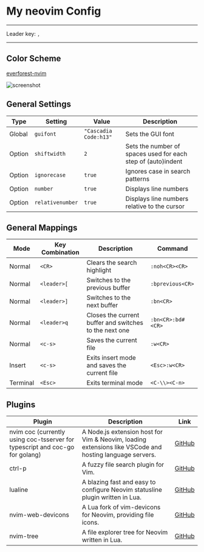 # My neovim Config

---

Leader key: `,`

---

## Color Scheme

[everforest-nvim](https://github.com/neanias/everforest-nvim)

![screenshot](https://i.imgur.com/SeQgQG6.png)

## General Settings

| Type | Setting | Value | Description |
|------|---------|-------|-------------|
| Global | `guifont` | `"Cascadia Code:h13"` | Sets the GUI font |
| Option | `shiftwidth` | `2` | Sets the number of spaces used for each step of (auto)indent |
| Option | `ignorecase` | `true` | Ignores case in search patterns |
| Option | `number` | `true` | Displays line numbers |
| Option | `relativenumber` | `true` | Displays line numbers relative to the cursor |

## General Mappings

| Mode | Key Combination | Description | Command |
|------|-----------------|-------------|---------|
| Normal | `<CR>` | Clears the search highlight | `:noh<CR><CR>` |
| Normal | `<leader>[` | Switches to the previous buffer | `:bprevious<CR>` |
| Normal | `<leader>]` | Switches to the next buffer | `:bn<CR>` |
| Normal | `<leader>q` | Closes the current buffer and switches to the next one | `:bn<CR>:bd#<CR>` |
| Normal | `<c-s>` | Saves the current file | `:w<CR>` |
| Insert | `<c-s>` | Exits insert mode and saves the current file | `<Esc>:w<CR>` |
| Terminal | `<Esc>` | Exits terminal mode | `<C-\\><C-n>` |


## Plugins

| Plugin | Description | Link |
|--------|-------------|------|
| nvim coc (currently using coc-tsserver for typescript and coc-go for golang) | A Node.js extension host for Vim & Neovim, loading extensions like VSCode and hosting language servers. | [GitHub](https://github.com/neoclide/coc.nvim) |
| ctrl-p | A fuzzy file search plugin for Vim. | [GitHub](https://github.com/kien/ctrlp.vim) |
| lualine | A blazing fast and easy to configure Neovim statusline plugin written in Lua. | [GitHub](https://github.com/nvim-lualine/lualine.nvim) |
| nvim-web-devicons | A Lua fork of vim-devicons for Neovim, providing file icons. | [GitHub](https://github.com/nvim-tree/nvim-web-devicons) |
| nvim-tree | A file explorer tree for Neovim written in Lua. | [GitHub](https://github.com/nvim-tree/nvim-tree.lua) |

